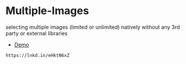 # Multiple-Images
selecting multiple images (limited or unlimited) natively without any 3rd party or external libraries

* [Demo](https://lnkd.in/eHktN6xZ)
```
https://lnkd.in/eHktN6xZ
```
